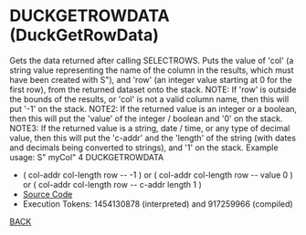 # DUCKGETROWDATA &emsp; (DuckGetRowData)
Gets the data returned after calling SELECTROWS. Puts the value of 'col' (a string value representing the name of the column in the results, which must have been created with S"), and 'row' (an integer value starting at 0 for the first row), from the returned dataset onto the stack. NOTE: If 'row' is outside the bounds of the results, or 'col' is not a valid column name, then this will put '-1' on the stack. NOTE2: If the returned value is an integer or a boolean, then this will put the 'value' of the integer / boolean and '0' on the stack. NOTE3: If the returned value is a string, date / time, or any type of decimal value, then this will put the 'c-addr' and the     'length' of the string (with dates and decimals being converted to strings), and '1' on the stack. Example usage: S" myCol" 4 DUCKGETROWDATA
* ( col-addr col-length row -- -1 ) or ( col-addr col-length row -- value 0 ) or ( col-addr col-length row -- c-addr length 1 )
* [Source Code](../words/duckdb/DuckGetRowData.cs)
* Execution Tokens: 1454130878 (interpreted) and 917259966 (compiled)


[BACK](builtins.md#DuckGetRowData)
